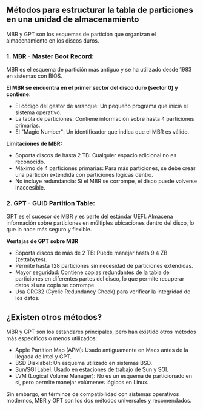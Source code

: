 ## Métodos para estructurar la tabla de particiones en una unidad de almacenamiento
MBR y GPT son los esquemas de partición que organizan el almacenamiento en los discos duros.

### 1. MBR - Master Boot Record:
MBR es el esquema de partición más antiguo y se ha utilizado desde 1983 en sistemas con BIOS.

**El MBR se encuentra en el primer sector del disco duro (sector 0) y contiene:**
- El código del gestor de arranque: Un pequeño programa que inicia el sistema operativo.
- La tabla de particiones: Contiene información sobre hasta 4 particiones primarias.
- El "Magic Number": Un identificador que indica que el MBR es válido.

**Limitaciones de MBR:**
- Soporta discos de hasta 2 TB: Cualquier espacio adicional no es reconocido.
- Máximo de 4 particiones primarias: Para más particiones, se debe crear una partición extendida con particiones lógicas dentro.
- No incluye redundancia: Si el MBR se corrompe, el disco puede volverse inaccesible.

### 2. GPT - GUID Partition Table:
GPT es el sucesor de MBR y es parte del estándar UEFI. Almacena información sobre particiones en múltiples ubicaciones dentro del disco, lo que lo hace más seguro y flexible.

**Ventajas de GPT sobre MBR**
- Soporta discos de más de 2 TB: Puede manejar hasta 9.4 ZB (zettabytes).
- Permite hasta 128 particiones sin necesidad de particiones extendidas.
- Mayor seguridad: Contiene copias redundantes de la tabla de particiones en diferentes partes del disco, lo que permite recuperar datos si una copia se corrompe.
- Usa CRC32 (Cyclic Redundancy Check) para verificar la integridad de los datos.

## ¿Existen otros métodos?
MBR y GPT son los estándares principales, pero han existido otros métodos más específicos o menos utilizados:
- Apple Partition Map (APM): Usado antiguamente en Macs antes de la llegada de Intel y GPT.
- BSD Disklabel: Un esquema utilizado en sistemas BSD.
- Sun/SGI Label: Usado en estaciones de trabajo de Sun y SGI.
- LVM (Logical Volume Manager): No es un esquema de particionado en sí, pero permite manejar volúmenes lógicos en Linux.

Sin embargo, en términos de compatibilidad con sistemas operativos modernos, MBR y GPT son los dos métodos universales y recomendados. 
